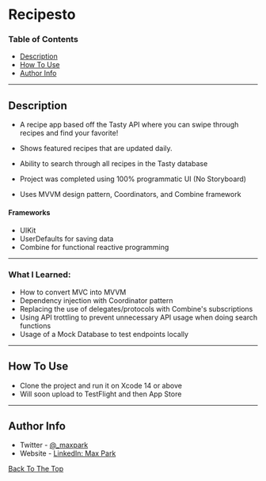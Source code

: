# Recipesto

### Table of Contents

- [Description](#description)
- [How To Use](#how-to-use)
- [Author Info](#author-info)

---

## Description

- A recipe app based off the Tasty API where you can swipe through recipes and find your favorite!

- Shows featured recipes that are updated daily.

- Ability to search through all recipes in the Tasty database

- Project was completed using 100% programmatic UI (No Storyboard)

- Uses MVVM design pattern, Coordinators, and Combine framework

#### Frameworks

- UIKit
- UserDefaults for saving data
- Combine for functional reactive programming

---

### What I Learned:
- How to convert MVC into MVVM
- Dependency injection with Coordinator pattern
- Replacing the use of delegates/protocols with Combine's subscriptions
- Using API trottling to prevent unnecessary API usage when doing search functions
- Usage of a Mock Database to test endpoints locally
---

## How To Use

- Clone the project and run it on Xcode 14 or above
- Will soon upload to TestFlight and then App Store
---

## Author Info

- Twitter - [@_maxpark](https://twitter.com/_maxpark)
- Website - [LinkedIn: Max Park](https://www.linkedin.com/in/itsmaxpark/)

[Back To The Top](#Recipesto)
